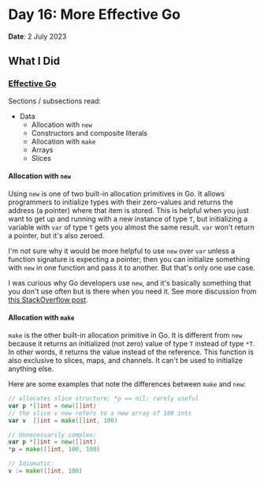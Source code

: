 # Day 16: More Effective Go

**Date**: 2 July 2023

## What I Did

### [Effective Go]

Sections / subsections read:

- Data
  - Allocation with `new`
  - Constructors and composite literals
  - Allocation with `make`
  - Arrays
  - Slices

#### Allocation with `new`

Using `new` is one of two built-in allocation primitives in Go. It allows
programmers to initialize types with their zero-values and returns the address
(a pointer) where that item is stored. This is helpful when you just want to
get up and running with a new instance of type `T`, but initializing a variable
with `var` of type `T` gets you almost the same result. `var` won't return a
pointer, but it's also zeroed.

I'm not sure why it would be more helpful to use `new` over `var` unless a
function signature is expecting a pointer; then you can initialize something
with `new` in one function and pass it to another. But that's only one use
case.

I was curious why Go developers use `new`, and it's basically something that
you don't use often but is there when you need it. See more discussion from
[this StackOverflow post].

#### Allocation with `make`

`make` is the other built-in allocation primitive in Go. It is different from
`new` because it returns an initialized (not zero) value of type `T` instead of
type `*T`. In other words, it returns the value instead of the reference. This
function is also exclusive to slices, maps, and channels. It can't be used to
initialize anything else.

Here are some examples that note the differences between `make` and `new`:

```go
// allocates slice structure; *p == nil; rarely useful
var p *[]int = new([]int)
// the slice v now refers to a new array of 100 ints
var v  []int = make([]int, 100)

// Unnecessarily complex:
var p *[]int = new([]int)
*p = make([]int, 100, 100)

// Idiomatic:
v := make([]int, 100)
```

[effective go]: https://go.dev/doc/effective_go
[this stackoverflow post]:
  https://softwareengineering.stackexchange.com/questions/210399/why-is-there-a-new-in-go
